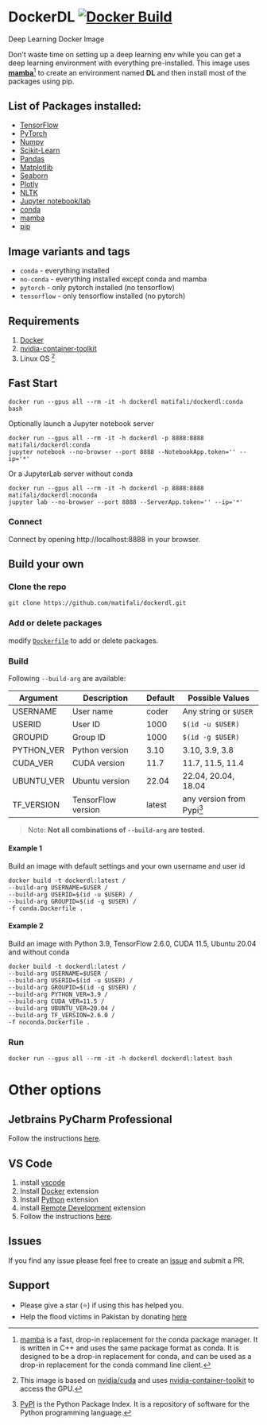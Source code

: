 # DockerDL [![Docker Build](https://github.com/matifali/dockerdl/actions/workflows/docker-publish.yml/badge.svg)](https://github.com/matifali/dockerdl/actions/workflows/docker-publish.yml)
Deep Learning Docker Image

Don't waste time on setting up a deep learning env while you can get a deep learning environment with everything pre-installed.
This image uses **[mamba](https://mamba.readthedocs.io/en/latest/user_guide/mamba.html)**[^1] to create an environment named **DL** and then install most of the packages using pip.

## List of Packages installed:
- [TensorFlow](https://www.tensorflow.org/)
- [PyTorch](https://pytorch.org/)
- [Numpy](https://numpy.org/)
- [Scikit-Learn](https://scikit-learn.org/)
- [Pandas](https://pandas.pydata.org/)
- [Matplotlib](https://matplotlib.org/)
- [Seaborn](https://seaborn.pydata.org/)
- [Plotly](https://plotly.com/)
- [NLTK](https://www.nltk.org/)
- [Jupyter notebook/lab](https://jupyter.org/)
- [conda](https://docs.conda.io/en/latest/miniconda.html)
- [mamba](https://github.com/mamba-org/mamba)
- [pip](https://pip.pypa.io/en/stable/installation/)

## Image variants and tags

- `conda` - everything installed
- `no-conda` - everything installed except conda and mamba
- `pytorch` - only pytorch installed (no tensorflow)
- `tensorflow` - only tensorflow installed (no pytorch) 

## Requirements
1. [Docker](https://docs.docker.com/engine/install/)
2. [nvidia-container-toolkit](https://docs.nvidia.com/datacenter/cloud-native/container-toolkit/install-guide.html)
3. Linux OS [^2]
## Fast Start
```console
docker run --gpus all --rm -it -h dockerdl matifali/dockerdl:conda bash
```
Optionally launch a Jupyter notebook server
```console
docker run --gpus all --rm -it -h dockerdl -p 8888:8888 matifali/dockerdl:conda
jupyter notebook --no-browser --port 8888 --NotebookApp.token='' --ip='*'
```

Or a JupyterLab server without conda
```console
docker run --gpus all --rm -it -h dockerdl -p 8888:8888 matifali/dockerdl:noconda
jupyter lab --no-browser --port 8888 --ServerApp.token='' --ip='*'
```
### Connect

Connect by opening http://localhost:8888 in your browser.

## Build your own

### Clone the repo

```console
git clone https://github.com/matifali/dockerdl.git
```

### Add or delete packages

modify [`Dockerfile`](Dockerfile) to add or delete packages.

### Build

Following `--build-arg` are available:

| Argument   | Description        | Default | Possible Values           |
| ---------- | ------------------ | ------- | ------------------------- |
| USERNAME   | User name          | coder   | Any string or `$USER`     |
| USERID     | User ID            | 1000    | `$(id -u $USER)`          |
| GROUPID    | Group ID           | 1000    | `$(id -g $USER)`          |
| PYTHON_VER | Python version     | 3.10    | 3.10, 3.9, 3.8            |
| CUDA_VER   | CUDA version       | 11.7    | 11.7, 11.5, 11.4          |
| UBUNTU_VER | Ubuntu version     | 22.04   | 22.04, 20.04, 18.04       |
| TF_VERSION | TensorFlow version | latest  | any version from Pypi[^3] |

> Note: **Not all combinations of `--build-arg` are tested.**

#### Example 1
Build an image with default settings and your own username and user id
```console
docker build -t dockerdl:latest /
--build-arg USERNAME=$USER /
--build-arg USERID=$(id -u $USER) /
--build-arg GROUPID=$(id -g $USER) /
-f conda.Dockerfile .
```
#### Example 2
Build an image with Python 3.9, TensorFlow 2.6.0, CUDA 11.5, Ubuntu 20.04 and without conda
```console
docker build -t dockerdl:latest /
--build-arg USERNAME=$USER /
--build-arg USERID=$(id -u $USER) /
--build-arg GROUPID=$(id -g $USER) /
--build-arg PYTHON_VER=3.9 /
--build-arg CUDA_VER=11.5 /
--build-arg UBUNTU_VER=20.04 /
--build-arg TF_VERSION=2.6.0 /
-f noconda.Dockerfile .
```
### Run
```console
docker run --gpus all --rm -it -h dockerdl dockerdl:latest bash
```
# Other options

## Jetbrains PyCharm Professional
Follow the instructions [here](https://www.jetbrains.com/help/pycharm/docker.html).
## VS Code
1. install [vscode](https://code.visualstudio.com/Download)
2. Install [Docker](https://marketplace.visualstudio.com/items?itemName=ms-azuretools.vscode-docker) extension
3. Install [Python](https://marketplace.visualstudio.com/items?itemName=ms-python.python) extension
4. install [Remote Development](https://marketplace.visualstudio.com/items?itemName=ms-vscode-remote.vscode-remote-extensionpack) extension
5. Follow the instructions [here](https://code.visualstudio.com/docs/remote/containers#_quick-start-open-an-existing-folder-in-a-container).
   
## Issues

If you find any issue please feel free to create an [issue](https://github.com/matifali/DockerDL/issues/new/choose) and submit a PR.

## Support

* Please give a star (⭐) if using this has helped you.
* Help the flood victims in Pakistan by donating [here](https://alkhidmat.org/)


[^1]: [mamba](https://mamba.readthedocs.io/en/latest/user_guide/mamba.html) is a fast, drop-in replacement for the conda package manager. It is written in C++ and uses the same package format as conda. It is designed to be a drop-in replacement for conda, and can be used as a drop-in replacement for the conda command line client.
[^2]: This image is based on [nvidia/cuda](https://hub.docker.com/r/nvidia/cuda) and uses [nvidia-container-toolkit](https://docs.nvidia.com/datacenter/cloud-native/container-toolkit/install-guide.html) to access the GPU.
[^3]: [PyPI](https://pypi.org/) is the Python Package Index. It is a repository of software for the Python programming language.
